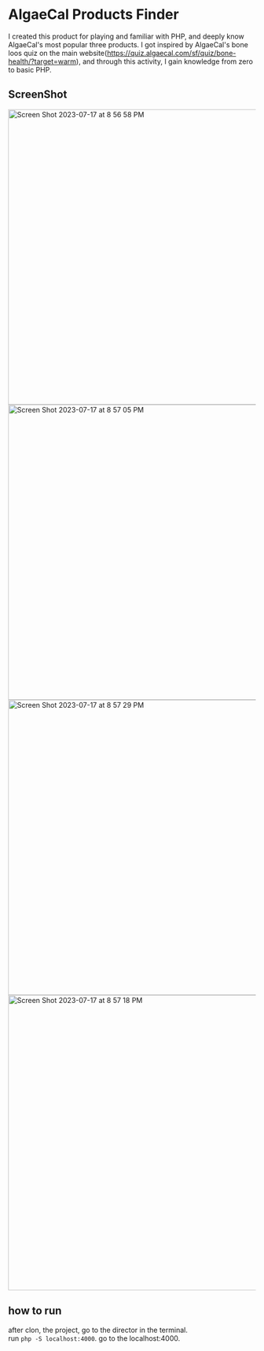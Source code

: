 # AlgaeCal Products Finder #
I created this product for playing and familiar with PHP, and deeply know AlgaeCal's most popular three products. I got inspired by AlgaeCal's bone loos quiz on the main website(https://quiz.algaecal.com/sf/quiz/bone-health/?target=warm), and through this activity, I gain knowledge from zero to basic PHP.

## ScreenShot ##

<img width="600" alt="Screen Shot 2023-07-17 at 8 56 58 PM" src="https://github.com/YunDobi/php_algaeFind/assets/88572626/c2b52342-8f09-40a0-b849-313ad1d54eac">
<img width="600" alt="Screen Shot 2023-07-17 at 8 57 05 PM" src="https://github.com/YunDobi/php_algaeFind/assets/88572626/10d6f0ef-a2c7-4045-8893-801fcb8791b0">
<img width="600" alt="Screen Shot 2023-07-17 at 8 57 29 PM" src="https://github.com/YunDobi/php_algaeFind/assets/88572626/5196ef7e-e208-47b0-b660-1e37ded54d9b">
<img width="600" alt="Screen Shot 2023-07-17 at 8 57 18 PM" src="https://github.com/YunDobi/php_algaeFind/assets/88572626/bf1acc14-c1bf-4dae-a32c-32e0927aeb07">

## how to run ##
after clon, the project, go to the director in the terminal.<br>
run ``` php -S localhost:4000 ```.
go to the localhost:4000.
